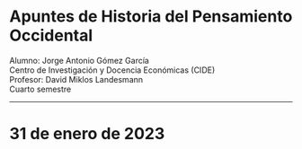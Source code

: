 # Apuntes de Historia del Pensamiento Occidental
Alumno: Jorge Antonio Gómez García  
Centro de Investigación y Docencia Económicas (CIDE)  
Profesor: David Miklos Landesmann  
Cuarto semestre

---

# 31 de enero de 2023
